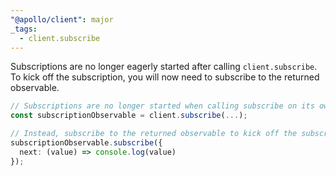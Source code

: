 ```yaml
---
"@apollo/client": major
_tags:
  - client.subscribe
---
```


Subscriptions are no longer eagerly started after calling `client.subscribe`. To kick off the subscription, you will now need to subscribe to the returned observable.

```ts
// Subscriptions are no longer started when calling subscribe on its own.
const subscriptionObservable = client.subscribe(...);

// Instead, subscribe to the returned observable to kick off the subscription.
subscriptionObservable.subscribe({
  next: (value) => console.log(value)
});
```
